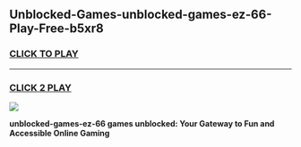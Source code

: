 
## Unblocked-Games-unblocked-games-ez-66-Play-Free-b5xr8
<h3>
<a href="https://premium76.site?title=unblocked-games-ez-66&ref=09A">CLICK TO PLAY</a></h3>
<hr>

<h3>
<a href="https://premium76.site?title=unblocked-games-ez-66&ref=09A">CLICK 2 PLAY</a>
  
</h3>

<a href="https://premium76.site?title=unblocked-games-ez-66&ref=09A"><img src="https://clearcache.store/games.png"></a>


**unblocked-games-ez-66 games unblocked: Your Gateway to Fun and Accessible Online Gaming**
